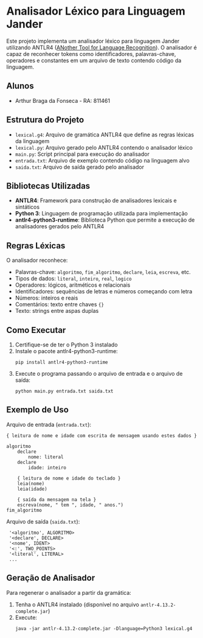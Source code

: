 # Analisador Léxico para Linguagem Jander

Este projeto implementa um analisador léxico para linguagem Jander utilizando ANTLR4 ([ANother Tool for Language Recognition](https://www.antlr.org/)). O analisador é capaz de reconhecer tokens como identificadores, palavras-chave, operadores e constantes em um arquivo de texto contendo código da linguagem.

## Alunos
- Arthur Braga da Fonseca - RA: 811461


## Estrutura do Projeto

- `lexical.g4`: Arquivo de gramática ANTLR4 que define as regras léxicas da linguagem
- `lexical.py`: Arquivo gerado pelo ANTLR4 contendo o analisador léxico
- `main.py`: Script principal para execução do analisador
- `entrada.txt`: Arquivo de exemplo contendo código na linguagem alvo
- `saida.txt`: Arquivo de saída gerado pelo analisador

## Bibliotecas Utilizadas

- **ANTLR4**: Framework para construção de analisadores lexicais e sintáticos
- **Python 3**: Linguagem de programação utilizada para implementação
- **antlr4-python3-runtime**: Biblioteca Python que permite a execução de analisadores gerados pelo ANTLR4

## Regras Léxicas

O analisador reconhece:

- Palavras-chave: `algoritmo`, `fim_algoritmo`, `declare`, `leia`, `escreva`, etc.
- Tipos de dados: `literal`, `inteiro`, `real`, `logico`
- Operadores: lógicos, aritméticos e relacionais
- Identificadores: sequências de letras e números começando com letra
- Números: inteiros e reais
- Comentários: texto entre chaves `{}`
- Texto: strings entre aspas duplas

## Como Executar

1. Certifique-se de ter o Python 3 instalado
2. Instale o pacote antlr4-python3-runtime:
   ```
   pip install antlr4-python3-runtime
   ```
3. Execute o programa passando o arquivo de entrada e o arquivo de saída:
   ```
   python main.py entrada.txt saida.txt
   ```

## Exemplo de Uso

Arquivo de entrada (`entrada.txt`):

```
{ leitura de nome e idade com escrita de mensagem usando estes dados }

algoritmo
	declare
		nome: literal
	declare
		idade: inteiro

	{ leitura de nome e idade do teclado }
	leia(nome)
	leia(idade)

	{ saída da mensagem na tela }
	escreva(nome, " tem ", idade, " anos.")
fim_algoritmo
```

Arquivo de saída (`saida.txt`):

```
 '<algoritmo', ALGORITMO>
 '<declare', DECLARE>
 '<nome', IDENT>
 '<:', TWO_POINTS>
 '<literal', LITERAL>
 ...
```

## Geração de Analisador

Para regenerar o analisador a partir da gramática:

1. Tenha o ANTLR4 instalado (disponível no arquivo `antlr-4.13.2-complete.jar`)
2. Execute:
   ```
   java -jar antlr-4.13.2-complete.jar -Dlanguage=Python3 lexical.g4
   ```

